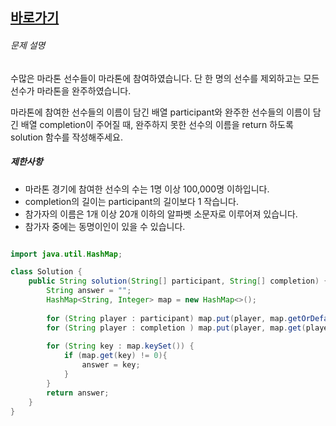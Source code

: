 


## [바로가기](https://school.programmers.co.kr/learn/courses/30/lessons/42576)

###### 문제 설명

수많은 마라톤 선수들이 마라톤에 참여하였습니다. 단 한 명의 선수를 제외하고는 모든 선수가 마라톤을 완주하였습니다.

마라톤에 참여한 선수들의 이름이 담긴 배열 participant와 완주한 선수들의 이름이 담긴 배열 completion이 주어질 때, 완주하지 못한 선수의 이름을 return 하도록 solution 함수를 작성해주세요.

##### 제한사항

-   마라톤 경기에 참여한 선수의 수는 1명 이상 100,000명 이하입니다.
-   completion의 길이는 participant의 길이보다 1 작습니다.
-   참가자의 이름은 1개 이상 20개 이하의 알파벳 소문자로 이루어져 있습니다.
-   참가자 중에는 동명이인이 있을 수 있습니다.

```java

import java.util.HashMap;

class Solution {
    public String solution(String[] participant, String[] completion) {
        String answer = "";
        HashMap<String, Integer> map = new HashMap<>();
        
        for (String player : participant) map.put(player, map.getOrDefault(player, 0) + 1);
        for (String player : completion ) map.put(player, map.get(player) - 1);
		
        for (String key : map.keySet()) {
            if (map.get(key) != 0){
                answer = key;
            }
        }
        return answer;
    }
}
```